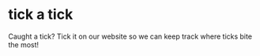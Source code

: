 # tick a tick
Caught a tick? Tick it on our website so we can keep track where ticks bite the most!
